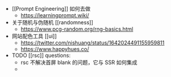 - [[Prompt Engineering]] 如何去做
	- https://learningprompt.wiki/
- 关于随机与伪随机 [[randomness]]
	- https://www.pcg-random.org/rng-basics.html
- 网站配色工具 [[ui]]
	- https://twitter.com/nishuang/status/1642024491155959811
	- https://www.happyhues.co/
- TODO  [[rsc]] questions:
	- rsc 不解决首屏 blank 的问题，它与 SSR 如何集成
	-